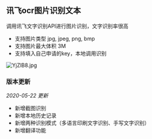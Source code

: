 ## 讯飞ocr图片识别文本

调用讯飞文字识别API进行图片识别，文字识别率很高
- 支持图片类型 jpg, jpeg, png, bmp
- 支持图片最大体积 3M
- 支持填入自己申请的key，本地调用识别

![YjZlB8.jpg](https://s1.ax1x.com/2020/05/23/YjZlB8.jpg)

### 版本更新
*2020-05-22 更新*
- 新增截图识别
- 新增本地历史记录
- 新增两种识别模式（多语言印刷文字识别、手写文字识别）
- 新增翻译功能





